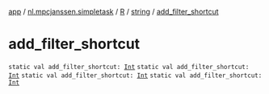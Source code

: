 [app](../../../index.md) / [nl.mpcjanssen.simpletask](../../index.md) / [R](../index.md) / [string](index.md) / [add_filter_shortcut](.)

# add_filter_shortcut

`static val add_filter_shortcut: `[`Int`](https://kotlinlang.org/api/latest/jvm/stdlib/kotlin/-int/index.html)
`static val add_filter_shortcut: `[`Int`](https://kotlinlang.org/api/latest/jvm/stdlib/kotlin/-int/index.html)
`static val add_filter_shortcut: `[`Int`](https://kotlinlang.org/api/latest/jvm/stdlib/kotlin/-int/index.html)
`static val add_filter_shortcut: `[`Int`](https://kotlinlang.org/api/latest/jvm/stdlib/kotlin/-int/index.html)
